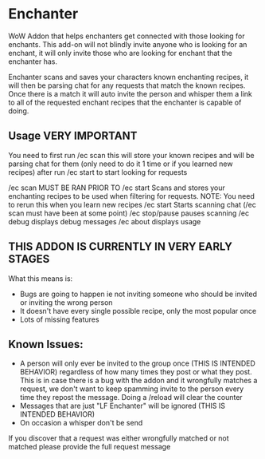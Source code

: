 # Enchanter
WoW Addon that helps enchanters get connected with those looking for enchants. This add-on will not blindly invite anyone who is looking for an enchant, it will only invite those who are looking for enchant that the enchanter has. 

Enchanter scans and saves your characters known enchanting recipes, it will then be parsing chat for any requests that match the known recipes. Once there is a match it will auto invite the person and whisper them a link to all of the requested enchant recipes that the enchanter is capable of doing. 

## Usage VERY IMPORTANT

You need to first run /ec scan this will store your known recipes and will be parsing chat for them (only need to do it 1 time or if you learned new recipes) after run /ec start to start looking for requests

/ec scan MUST BE RAN PRIOR TO /ec start   Scans and stores your enchanting recipes to be used when filtering for requests. NOTE: You need to rerun this when you learn new recipes
/ec start Starts scanning chat (/ec scan must have been at some point)
/ec stop/pause pauses scanning
/ec debug displays debug messages
/ec about displays usage

## THIS ADDON IS CURRENTLY IN VERY EARLY STAGES
What this means is:
  - Bugs are going to happen ie not inviting someone who should be invited or inviting the wrong person
  - It doesn't have every single possible recipe, only the most popular once
  - Lots of missing features

## Known Issues:
- A person will only ever be invited to the group once (THIS IS INTENDED BEHAVIOR) regardless of how many times they post or what they post. This is in case there is a bug with the addon and it wrongfully matches a request, we don't want to keep spamming invite to the person every time they repost the message. Doing a /reload will clear the counter
- Messages that are just "LF Enchanter" will be ignored (THIS IS INTENDED BEHAVIOR)
- On occasion a whisper don't be send

If you discover that a request was either wrongfully matched or not matched please provide the full request message

